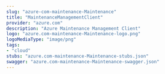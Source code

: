 ```yaml
---
slug: "azure-com-maintenance-Maintenance"
title: "MaintenanceManagementClient"
provider: "azure.com"
description: "Azure Maintenance Management Client"
logo: "azure.com-maintenance-Maintenance-logo.png"
logoMediaType: "image/png"
tags:
- "cloud"
stubs: "azure.com-maintenance-Maintenance-stubs.json"
swagger: "azure.com-maintenance-Maintenance-swagger.json"
---
```


